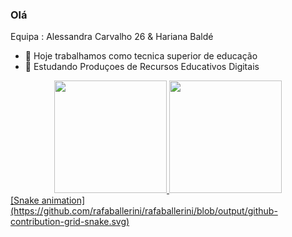 ### Olá 
Equipa :
Alessandra Carvalho 26 & Hariana Baldé 
- 🔭 Hoje trabalhamos  como tecnica superior de educação 
- 🌱 Estudando Produçoes de Recursos Educativos Digitais 

<div align="center">
  <a href="https://github.com/Alessandra-carvalho26">
  <img height="180em" src="https://github-readme-stats.vercel.app/api?username=Alessandra-carvalho26&show_icons=true&theme=dracula&include_all_commits=true&count_private=false"/>
  <img height="180em" src="https://github-readme-stats.vercel.app/api/top-langs/?username=rafaballerini&layout=compact&langs_count=7&theme=dracula"/>
</div>
[Snake animation](https://github.com/rafaballerini/rafaballerini/blob/output/github-contribution-grid-snake.svg)

